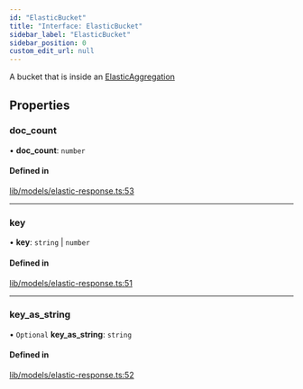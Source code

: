 ```yaml
---
id: "ElasticBucket"
title: "Interface: ElasticBucket"
sidebar_label: "ElasticBucket"
sidebar_position: 0
custom_edit_url: null
---
```


A bucket that is inside an [ElasticAggregation](ElasticAggregation)

## Properties

### doc\_count

• **doc\_count**: `number`

#### Defined in

[lib/models/elastic-response.ts:53](https://github.com/cognizone/ng-cognizone/blob/861cbad/libs/model-utils/src/lib/models/elastic-response.ts#L53)

___

### key

• **key**: `string` \| `number`

#### Defined in

[lib/models/elastic-response.ts:51](https://github.com/cognizone/ng-cognizone/blob/861cbad/libs/model-utils/src/lib/models/elastic-response.ts#L51)

___

### key\_as\_string

• `Optional` **key\_as\_string**: `string`

#### Defined in

[lib/models/elastic-response.ts:52](https://github.com/cognizone/ng-cognizone/blob/861cbad/libs/model-utils/src/lib/models/elastic-response.ts#L52)
